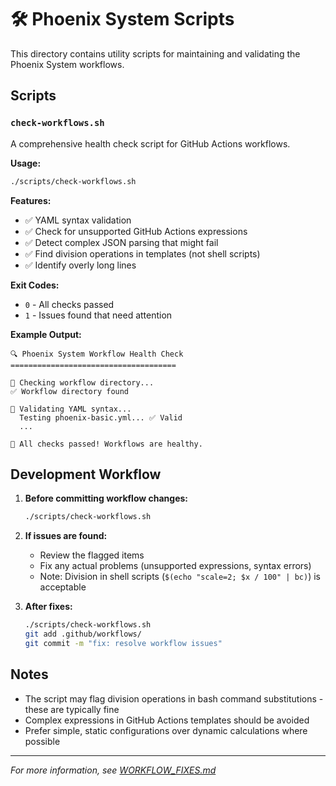 # 🛠️ Phoenix System Scripts

This directory contains utility scripts for maintaining and validating the Phoenix System workflows.

## Scripts

### `check-workflows.sh`

A comprehensive health check script for GitHub Actions workflows.

**Usage:**
```bash
./scripts/check-workflows.sh
```

**Features:**
- ✅ YAML syntax validation
- ✅ Check for unsupported GitHub Actions expressions
- ✅ Detect complex JSON parsing that might fail
- ✅ Find division operations in templates (not shell scripts)
- ✅ Identify overly long lines

**Exit Codes:**
- `0` - All checks passed
- `1` - Issues found that need attention

**Example Output:**
```
🔍 Phoenix System Workflow Health Check
=====================================

📁 Checking workflow directory...
✅ Workflow directory found

📝 Validating YAML syntax...
  Testing phoenix-basic.yml... ✅ Valid
  ...

🎉 All checks passed! Workflows are healthy.
```

## Development Workflow

1. **Before committing workflow changes:**
   ```bash
   ./scripts/check-workflows.sh
   ```

2. **If issues are found:**
   - Review the flagged items
   - Fix any actual problems (unsupported expressions, syntax errors)
   - Note: Division in shell scripts (`$(echo "scale=2; $x / 100" | bc)`) is acceptable

3. **After fixes:**
   ```bash
   ./scripts/check-workflows.sh
   git add .github/workflows/
   git commit -m "fix: resolve workflow issues"
   ```

## Notes

- The script may flag division operations in bash command substitutions - these are typically fine
- Complex expressions in GitHub Actions templates should be avoided
- Prefer simple, static configurations over dynamic calculations where possible

---
*For more information, see [WORKFLOW_FIXES.md](../docs/WORKFLOW_FIXES.md)*
